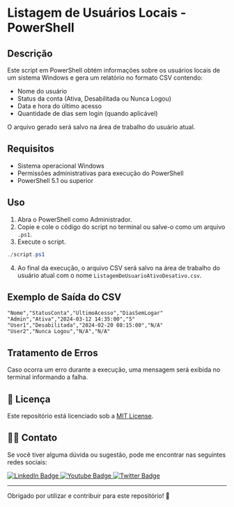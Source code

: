 # Listagem de Usuários Locais - PowerShell

## Descrição
Este script em PowerShell obtém informações sobre os usuários locais de um sistema Windows e gera um relatório no formato CSV contendo:
- Nome do usuário
- Status da conta (Ativa, Desabilitada ou Nunca Logou)
- Data e hora do último acesso
- Quantidade de dias sem login (quando aplicável)

O arquivo gerado será salvo na área de trabalho do usuário atual.

## Requisitos
- Sistema operacional Windows
- Permissões administrativas para execução do PowerShell
- PowerShell 5.1 ou superior

## Uso
1. Abra o PowerShell como Administrador.
2. Copie e cole o código do script no terminal ou salve-o como um arquivo `.ps1`.
3. Execute o script.

```powershell
./script.ps1
```

4. Ao final da execução, o arquivo CSV será salvo na área de trabalho do usuário atual com o nome `ListagemDeUsuarioAtivoDesativo.csv`.

## Exemplo de Saída do CSV
```csv
"Nome","StatusConta","UltimoAcesso","DiasSemLogar"
"Admin","Ativa","2024-03-12 14:35:00","5"
"User1","Desabilitada","2024-02-20 08:15:00","N/A"
"User2","Nunca Logou","N/A","N/A"
```

## Tratamento de Erros
Caso ocorra um erro durante a execução, uma mensagem será exibida no terminal informando a falha.

## 🔄 Licença

Este repositório está licenciado sob a [MIT License](LICENSE).

## 👨‍💻 Contato

Se você tiver alguma dúvida ou sugestão, pode me encontrar nas seguintes redes sociais:

<div id="badges">
  <a href = "https://github.com/Weslley-Inocencio">
    <img src="https://img.shields.io/badge/LinkedIn-blue?style=for-the-badge&logo=linkedin&logoColor=white" alt="LinkedIn Badge"/>
  </a>
  
  <a href = "https://linkedin.com/in/weslley-inoc%C3%AAncio-cnse-csae-cpte-ceh-trained-830601128">
    <img src="https://img.shields.io/badge/YouTube-red?style=for-the-badge&logo=youtube&logoColor=white" alt="Youtube Badge"/>
  </a>
  
  <a href = "mailto:weslley.inocencio@proton.me">
    <img src="https://img.shields.io/badge/Twitter-blue?style=for-the-badge&logo=twitter&logoColor=white" alt="Twitter Badge"/>
  </a>
</div>

---

Obrigado por utilizar e contribuir para este repositório! 🙌
